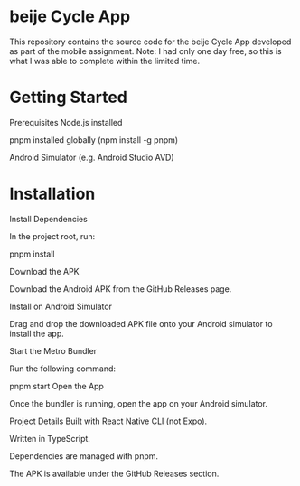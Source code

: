 # beije Cycle App
This repository contains the source code for the beije Cycle App developed as part of the mobile assignment. Note: I had only one day free, so this is what I was able to complete within the limited time.

# Getting Started
Prerequisites
Node.js installed

pnpm installed globally (npm install -g pnpm)

Android Simulator (e.g. Android Studio AVD)

# Installation
Install Dependencies

In the project root, run:

pnpm install

Download the APK

Download the Android APK from the GitHub Releases page.

Install on Android Simulator

Drag and drop the downloaded APK file onto your Android simulator to install the app.

Start the Metro Bundler

Run the following command:

pnpm start
Open the App

Once the bundler is running, open the app on your Android simulator.

Project Details
Built with React Native CLI (not Expo).

Written in TypeScript.

Dependencies are managed with pnpm.

The APK is available under the GitHub Releases section.
